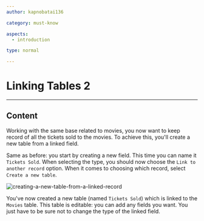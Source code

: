 ```yaml
---
author: kapnobatai136

category: must-know

aspects:
  - introduction

type: normal

---
```


# Linking Tables 2

---
## Content

Working with the same base related to movies, you now want to keep record of all the tickets sold to the movies. To achieve this, you'll create a new table from a linked field.

Same as before: you start by creating a new field. This time you can name it `Tickets Sold`. When selecting the type, you should now choose the `Link to another record` option. When it comes to choosing which record, select `Create a new table`.

![creating-a-new-table-from-a-linked-record](https://img.enkipro.com/03310c7908fe71c3e1b845a5f898736f.gif)

You've now created a new table (named `Tickets Sold`) which is linked to the `Movies` table. This table is editable: you can add any fields you want. You just have to be sure not to change the type of the linked field.